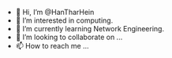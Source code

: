 - 👋 Hi, I’m @HanTharHein
- 👀 I’m interested in computing.
- 🌱 I’m currently learning Network Engineering.
- 💞️ I’m looking to collaborate on ...
- 📫 How to reach me ...

<!---
HanTharHein5/HanTharHein5 is a ✨ special ✨ repository because its `README.md` (this file) appears on your GitHub profile.
You can click the Preview link to take a look at your changes.
--->
